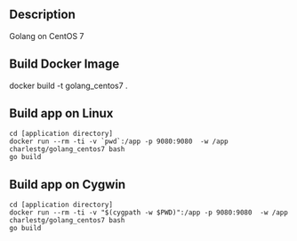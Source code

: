 ## Description

Golang on CentOS 7

## Build Docker Image

docker build -t golang_centos7 .

## Build app on Linux

```
cd [application directory]
docker run --rm -ti -v `pwd`:/app -p 9080:9080  -w /app charlestg/golang_centos7 bash
go build
```

## Build app on Cygwin

```
cd [application directory]
docker run --rm -ti -v "$(cygpath -w $PWD)":/app -p 9080:9080  -w /app charlestg/golang_centos7 bash
go build
```

